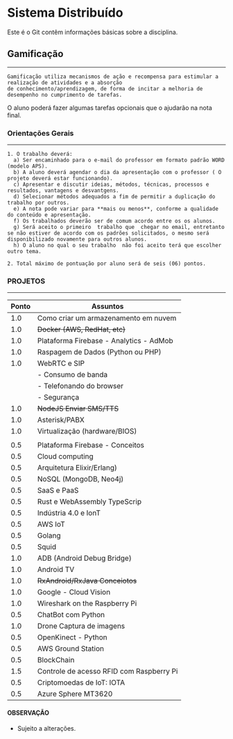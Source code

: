 # Sistema Distribuído

Este é o Git contêm informações básicas sobre a disciplina.


## Gamificação
-----------
```
Gamificação utiliza mecanismos de ação e recompensa para estimular a realização de atividades e a absorção 
de conhecimento/aprendizagem, de forma de incitar a melhoria de desempenho no cumprimento de tarefas.
```
O aluno poderá fazer algumas tarefas opcionais que o ajudarão na nota final. 

### Orientações Gerais
-----------
```
1. O trabalho deverá:
  a) Ser encaminhado para o e-mail do professor em formato padrão WORD (modelo APS).
  b) A aluno deverá agendar o dia da apresentação com o professor ( O projeto deverá estar funcionando).
  c) Apresentar e discutir ideias, métodos, técnicas, processos e resultados, vantagens e desvantgens.
  d) Selecionar métodos adequados a fim de permitir a duplicação do trabalho por outros.
  e) A nota pode variar para **mais ou menos**, conforme a qualidade do conteúdo e apresentação.
  f) Os trabalhados deverão ser de comum acordo entre os os alunos.
  g) Será aceito o primeiro  trabalho que  chegar no email, entretanto se não estiver de acordo com os padrões solicitados, o mesmo será disponibilizado novamente para outros alunos.
  h) O aluno no qual o seu trabalho  não foi aceito terá que escolher outro tema.

2. Total máximo de pontuação por aluno será de seis (06) pontos.

```  

### PROJETOS
-----------
|Ponto | Assuntos |
| --- | --- |
| 1.0 | Como criar um armazenamento em nuvem |
| 1.0 | <s>Docker (AWS, RedHat, etc)</s>|
| 1.0 | Plataforma Firebase - Analytics - AdMob |
| 1.0 | Raspagem de Dados (Python ou PHP) |
| 1.0 | WebRTC e SIP   
||- Consumo de banda
||- Telefonando do browser
||- Segurança |
| 1.0 | <s>NodeJS Enviar SMS/TTS</s> |
| 1.0 | Asterisk/PABX |
| 1.0 | Virtualização (hardware/BIOS) |
|||
| 0.5 | Plataforma Firebase - Conceitos |
| 0.5 | Cloud computing|
| 0.5 | Arquitetura Elixir/Erlang) |
| 0.5 | NoSQL (MongoDB, Neo4j)  |
| 0.5 | SaaS e PaaS |
| 0.5 | Rust e WebAssembly TypeScrip|
| 0.5 | Indústria 4.0 e IonT|
| 0.5 | AWS IoT |
| 0.5 | Golang |
| 0.5 | Squid |
| 1.0 | ADB (Android Debug Bridge)|
| 1.0 | Android TV |
| 1.0 | <s>RxAndroid/RxJava Conceiotos</s> |
| 1.0 | Google - Cloud Vision
| 1.0 | Wireshark on the Raspberry Pi |
| 0.5 | ChatBot com Python |
| 1.0 | Drone Captura de imagens |
| 0.5 | OpenKinect - Python |
| 0.5 | AWS Ground Station |
| 0.5 | BlockChain |
| 1.5 | Controle de acesso RFID com Raspberry Pi |
| 0.5 | Criptomoedas de IoT: IOTA |
| 0.5 | Azure Sphere MT3620 |

#### OBSERVAÇÃO
* Sujeito a alterações.
